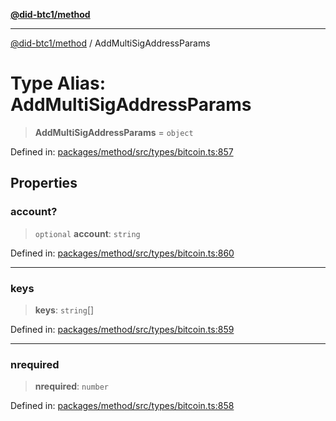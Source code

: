 [**@did-btc1/method**](../README.md)

***

[@did-btc1/method](../globals.md) / AddMultiSigAddressParams

# Type Alias: AddMultiSigAddressParams

> **AddMultiSigAddressParams** = `object`

Defined in: [packages/method/src/types/bitcoin.ts:857](https://github.com/dcdpr/did-btc1-js/blob/751aedd75738c26882a2149e644ae32b9e424707/packages/method/src/types/bitcoin.ts#L857)

## Properties

### account?

> `optional` **account**: `string`

Defined in: [packages/method/src/types/bitcoin.ts:860](https://github.com/dcdpr/did-btc1-js/blob/751aedd75738c26882a2149e644ae32b9e424707/packages/method/src/types/bitcoin.ts#L860)

***

### keys

> **keys**: `string`[]

Defined in: [packages/method/src/types/bitcoin.ts:859](https://github.com/dcdpr/did-btc1-js/blob/751aedd75738c26882a2149e644ae32b9e424707/packages/method/src/types/bitcoin.ts#L859)

***

### nrequired

> **nrequired**: `number`

Defined in: [packages/method/src/types/bitcoin.ts:858](https://github.com/dcdpr/did-btc1-js/blob/751aedd75738c26882a2149e644ae32b9e424707/packages/method/src/types/bitcoin.ts#L858)
